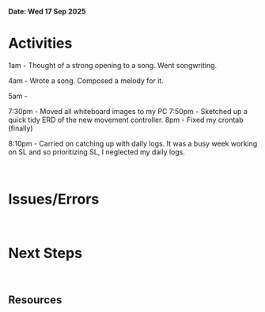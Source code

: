 **Date: Wed 17 Sep 2025**<br>

# Activities

1am - Thought of a strong opening to a song. Went songwriting.

4am - Wrote a song. Composed a melody for it.

5am -



7:30pm - Moved all whiteboard images to my PC
7:50pm - Sketched up a quick tidy ERD of the new movement controller.
8pm - Fixed my crontab (finally)

8:10pm - Carried on catching up with daily logs. It was a busy week working on SL and so prioritizing SL, I neglected my daily logs.

<br>

# Issues/Errors

<br>

# Next Steps

<br>

## Resources

<br>
